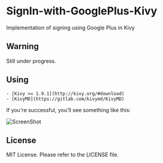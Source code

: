 SignIn-with-GooglePlus-Kivy
=============

Implementation of signing using Google Plus in Kivy

Warning
-------------
Still under progress.


Using
-------------

    - [Kivy >= 1.9.1](http://kivy.org/#download)
    - [KivyMD](https://gitlab.com/kivymd/KivyMD)

If you're successful, you'll see something like this:

![ScreenShot](https://raw.github.com/kiok46/SignIn-with-GooglePlus-Kivy/master/screenshots/screen_shot.png)

License
-------

MIT License. Please refer to the LICENSE file.
